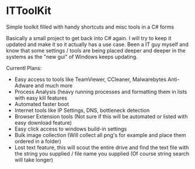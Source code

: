 # ITToolKit
Simple toolkit filled with handy shortcuts and misc tools in a C# forms

Basically a small project to get back into C# again. 
I will try to keep it updated and make it so it actually has a use case. 
Been a IT guy myself and know that some settings / tools are being placed deeper and deeper in the systems as the "new gui" of Windows keeps updating.

Currentl Plans:
- Easy access to tools like TeamViewer, CCleaner, Malwarebytes Anti-Adware and much more
- Process Analysis (heavy running processes and formatting them in lists with easy kill features
- Automated faster boot
- Internet tools like IP Settings, DNS, bottleneck detection
- Browser Extension tools (Not sure if this will be automated or listed with easy download feature)
- Easy click access to windows build-in settings
- Bulk image collection (Will collect all png's for example and place them ordered in a folder)
- Lost text feature, this will scout the entire drive and find the text file with the string you supplied / file name you supplied (Of course string search will take longer)
